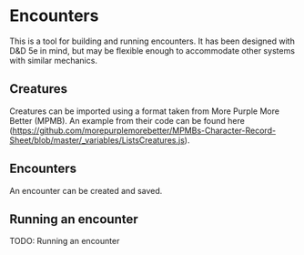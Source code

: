 # Encounters

This is a tool for building and running encounters. It has been designed with D&D 5e in mind, but may be flexible
enough to accommodate other systems with similar mechanics.

## Creatures

Creatures can be imported using a format taken from More Purple More Better (MPMB).
An example from their code can be found
here (https://github.com/morepurplemorebetter/MPMBs-Character-Record-Sheet/blob/master/_variables/ListsCreatures.js).

## Encounters

An encounter can be created and saved.

## Running an encounter

TODO: Running an encounter